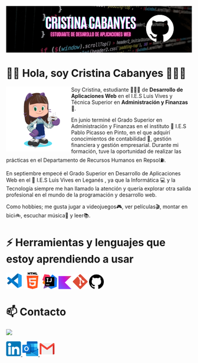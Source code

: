 <img src="./imgs/gh-header-canvasbanner.png" alt="Banner" borderRadius='1rem' boxShadow = '0 3px 10px rgba(0,0,0,0.3)' align="center">

<h1 align="left">👋🏻 Hola, soy Cristina Cabanyes 👩🏻‍💻 </h1>

<img src="./imgs/octocat-gift.gif" width=35% align=left />

Soy Cristina, estudiante 👩🏻‍🎓 de **Desarrollo de Aplicaciones Web** en el I.E.S Luis Vives y Técnica Superior en **Administración y Finanzas** 💼.

En junio terminé el Grado Superior en Administración y Finanzas en el instituto 🏫 I.E.S Pablo Picasso en Pinto, en el que adquirí conocimientos de contabilidad 🧮, gestión financiera y gestión empresarial.
Durante mi formación, tuve la oportunidad de realizar las prácticas en el Departamento de Recursos Humanos en Repsol⛽. 

En septiembre empecé el Grado Superior en Desarrollo de Aplicaciones Web en el 🏫 I.E.S Luis Vives en Leganés , ya que la Informática 💻 y la Tecnología siempre me han llamado la atención y quería explorar otra salida profesional en el mundo de la programación y desarrollo web.

Como hobbies; me gusta jugar a videojuegos🎮, ver películas🎬, montar en bici🚲, escuchar música🎵 y leer📚.
<h1 align="left">⚡ Herramientas y lenguajes que estoy aprendiendo a usar </h1>
<p align="left">
<img loading="lazy" src="imgs/visualstudiocode.png" height="45">
<img loading="lazy" src="imgs/html-5.png" height="45">
<img loading="lazy" src="imgs/intelliJ.png" height="40">
<img loading="lazy" src="imgs/kotlin.png" height="35">
<img loading="lazy" src="imgs/git.png" height="40">
<img loading="lazy" src="imgs/github.png" height="40">

<h1 align="left">📫 Contacto </h1> 
<img src="https://media.giphy.com/media/v1.Y2lkPTc5MGI3NjExdWhhNDZiYWxyeGU4aTl2MjN3bnZrdXF3bmpmbHhnMmR5cHY1OXdyMiZlcD12MV9pbnRlcm5hbF9naWZfYnlfaWQmY3Q9Zw/kxbIch2AXOKnbra74z/giphy.gif" height="150"/>
<p align="left">
<a href="https://www.linkedin.com/in/cristina-cabanyes-mu%C3%B1oz/" target="_blank">
  <img loading="lazy" src="imgs/linkedin.png" 
  height="40">
</a>
<a href="mailto:cristina.cabanyes@alumno.iesluisvives.org">
  <img loading="lazy" src="imgs/outlook.png" height="40">
</a>
<a href="mailto:cabanyescristina@gmail.com">  
  <img loading="lazy" src="imgs/gmail.png" height="40">
</a>

 

